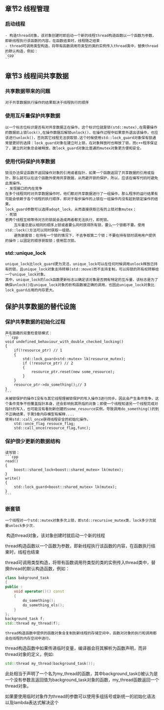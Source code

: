 ## 章节2 线程管理
### 启动线程
    - 构造thread对象，该对象创建时即启动一个新的线程thread构造函数以一个函数为参数，即新线程执行该函数的内容，在函数结束时，线程随之结束
    - thread可调用类型构造，将带有函数调用符类型的类的实例传入thread类中，替换thread的默认构造，例如：
    `cpp`
    ``
## 章节3 线程间共享数据
### 共享数据带来的问题
    对于共享数据执行操作的结果取决于线程执行的顺序
### 使用互斥量保护共享数据
    以一个标志位标识是否有对共享数据正在操作，这个标识位就是锁(std::mutex),在需要操作的数据前上锁lock(),在操作数据后解锁unlock()，在操作过程中如果意外退出该操作，也应该进行unlock()，否则其它线程无法获取锁.这个时候使用std::lock_guard对象保有锁通常是更好的选择：lock_guard对象在建立时上锁，在对象释放时也释放了锁，而c++程序保证了，建立的对象总会被释放，故lock_guard对象比普通的mutex对象更方便和安全。
### 使用代码保护共享数据
    锁没办法保证函数不返回操作对象的引用或者指针，如果一个函数返回了共享数据的引用或指针，那么就可以在这个函数外使用共享数据，从而避开锁的保护，所以，应该在编写代码时避免此类操作。  
    - 发现接口的内在竞争
    在多个线程同时对共享数据操作时，他们都对共享数据进行了一组操作，那么程序的运行结果有可能会依赖于各个线程的执行顺序，即对于每步操作的上锁在一组操作内没有起到锁定操作的结果。
    lock_guard参数可以选择adopt_lock，从而直接获取已有的上锁对象mutex；
    - 死锁
    若两个线程互相等待对方的锁就会造成两者都无法执行，即死锁。
        互斥量总是以相同的顺序上锁或者要么同时获得所有锁，要么一个锁都不要。使用std::lock()方法可以同时获取一组锁。
        避免嵌套锁：在持有一个锁的情况下，不去争取第二个锁；不要在持有锁时调用用户提供的操作；以固定的顺序获取锁；使用层次锁。
### std::unique_lock
    unique_lock比lock_guard更为灵活，unique_lock可以在任何时候调用unlock释放已持有的锁，且unique_lock对象支持转移(std::move)而不支持复制，可以将锁的所有权转移给一个unique_lock对象。
    其中，unique_lock的lock函数更新标志以确定该对象是否拥有特定的互斥量，该标志是为了确保unlock()在unique_lock对象的析构函数被正确的调用，也因此unique_lock对象比lock_guard占用的内存更大。
## 保护共享数据的替代设施
### 保护共享数据的初始化过程
    声名狼藉的双重检查锁模式：
    ```cpp
    void undefined_behaviour_with_double_checked_locking()
    {
        if(!resource_ptr) // 1
        {
            std::lock_guard<std::mutex> lk(resource_mutex);
            if (!resource_ptr) // 2
            {
                resource_ptr.reset(new some_resource);
            }
        }
        resource_ptr->do_something();// 3
    }
    ```
    未被锁保护的操作1没有与其它线程理被锁保护的写入操作3进行同步。因此会产生条件竞争，这个条件竞争不但覆盖指针本身，还会影响到其所指的对象；即使一个线程知道另一个线程完成对指针的写入，也可能没有看到新创建的some_resource实例，导致调用do_something()的到不正确结果，于第5章内存模型有解释....
    使用std::call_once获得线程安全的初始化操作。
        std::once_flag resouce_flag;
        std::call_once(resource_flag,func);
### 保护很少更新的数据结构
    读写锁：
    ```cpp
    read()
    {
        boost::shared_lock<boost::shared_mutex> lk(mutex);
    }
    write()
    {
        std::lock_guard<boost::shared_mutex> lk(mutex);
    }
    ```
### 嵌套锁
    一个线程对一个std::mutex对象多次上锁，即std::recursive_mutex类，lock多少次就要unlock多少次.

​	构造thread对象，该对象创建时就启动一个新的线程

​	thread构造函数以一个函数为参数，即新线程执行该函数的内容，在函数执行结束时，线程也结束

​	thread可调用类型构造，将带有函数调用符类型的类的实例传入thread类中，替换thread的默认构造函数，例如：

```cpp
class bakground_task
{
public :
    void operator()() const
    {
        do_something();
        do_something_els();
    }
};
background_task f;
std::thread my_thread(f);
```
 	thread构造函数中提供的函数对象会复制到新线程的存储空间中，函数对对象的执行和调用都会在线程的内存空间中进行。

​	thread构造函数中如果传递临时变量，编译器会将其解析为函数声明，而非thread对象的定义，例如:

```cpp
std::thread my_thread(background_task());
```

此处相当于声明了一个名为my_thread的函数，其中background_task()被认为是一个没有参数且返回值为background_task对象的函数，my_thread函数返回一个thread对象。

​	如果要使用临时对象作为thread的参数可以使用多组括号或新统一的初始化语法以及lambda表达式解决这个
